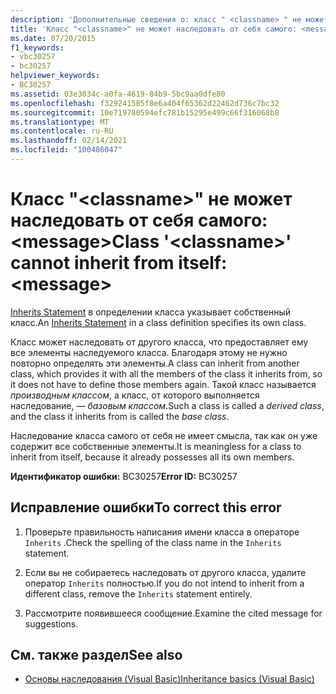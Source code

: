 ```yaml
---
description: 'Дополнительные сведения о: класс " <classname> " не может наследовать от самого себя: <message>'
title: 'Класс "<classname>" не может наследовать от себя самого: <message>'
ms.date: 07/20/2015
f1_keywords:
- vbc30257
- bc30257
helpviewer_keywords:
- BC30257
ms.assetid: 03e3034c-a0fa-4619-84b9-5bc9aa0dfe80
ms.openlocfilehash: f329241585f8e6a404f65362d22462d736c7bc32
ms.sourcegitcommit: 10e719780594efc781b15295e499c66f316068b8
ms.translationtype: MT
ms.contentlocale: ru-RU
ms.lasthandoff: 02/14/2021
ms.locfileid: "100486047"
---
```

# <a name="class-classname-cannot-inherit-from-itself-message"></a><span data-ttu-id="b1326-103">Класс "\<classname>" не может наследовать от себя самого: \<message></span><span class="sxs-lookup"><span data-stu-id="b1326-103">Class '\<classname>' cannot inherit from itself: \<message></span></span>

<span data-ttu-id="b1326-104">[Inherits Statement](../language-reference/statements/inherits-statement.md) в определении класса указывает собственный класс.</span><span class="sxs-lookup"><span data-stu-id="b1326-104">An [Inherits Statement](../language-reference/statements/inherits-statement.md) in a class definition specifies its own class.</span></span>  
  
 <span data-ttu-id="b1326-105">Класс может наследовать от другого класса, что предоставляет ему все элементы наследуемого класса. Благодаря этому не нужно повторно определять эти элементы.</span><span class="sxs-lookup"><span data-stu-id="b1326-105">A class can inherit from another class, which provides it with all the members of the class it inherits from, so it does not have to define those members again.</span></span> <span data-ttu-id="b1326-106">Такой класс называется *производным классом*, а класс, от которого выполняется наследование, — *базовым классом*.</span><span class="sxs-lookup"><span data-stu-id="b1326-106">Such a class is called a *derived class*, and the class it inherits from is called the *base class*.</span></span>  
  
 <span data-ttu-id="b1326-107">Наследование класса самого от себя не имеет смысла, так как он уже содержит все собственные элементы.</span><span class="sxs-lookup"><span data-stu-id="b1326-107">It is meaningless for a class to inherit from itself, because it already possesses all its own members.</span></span>  
  
 <span data-ttu-id="b1326-108">**Идентификатор ошибки:** BC30257</span><span class="sxs-lookup"><span data-stu-id="b1326-108">**Error ID:** BC30257</span></span>  
  
## <a name="to-correct-this-error"></a><span data-ttu-id="b1326-109">Исправление ошибки</span><span class="sxs-lookup"><span data-stu-id="b1326-109">To correct this error</span></span>  
  
1. <span data-ttu-id="b1326-110">Проверьте правильность написания имени класса в операторе `Inherits` .</span><span class="sxs-lookup"><span data-stu-id="b1326-110">Check the spelling of the class name in the `Inherits` statement.</span></span>  
  
2. <span data-ttu-id="b1326-111">Если вы не собираетесь наследовать от другого класса, удалите оператор `Inherits` полностью.</span><span class="sxs-lookup"><span data-stu-id="b1326-111">If you do not intend to inherit from a different class, remove the `Inherits` statement entirely.</span></span>  
  
3. <span data-ttu-id="b1326-112">Рассмотрите появившееся сообщение.</span><span class="sxs-lookup"><span data-stu-id="b1326-112">Examine the cited message for suggestions.</span></span>  
  
## <a name="see-also"></a><span data-ttu-id="b1326-113">См. также раздел</span><span class="sxs-lookup"><span data-stu-id="b1326-113">See also</span></span>

- [<span data-ttu-id="b1326-114">Основы наследования (Visual Basic)</span><span class="sxs-lookup"><span data-stu-id="b1326-114">Inheritance basics (Visual Basic)</span></span>](../programming-guide/language-features/objects-and-classes/inheritance-basics.md)
